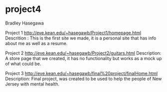 # project4
Bradley Hasegawa

Project 1
http://eve.kean.edu/~hasegawb/Project1/homepage.html
Descrition : This is the first site we made, it is a personal site that has info about me as well as a resume.

Project 2
http://eve.kean.edu/~hasegawb/Project2/guitars.html
Description: A store page that we created, it has no functionality but works as a mock up of what could be.

Project 3
http://eve.kean.edu/~hasegawb/final%20project/finalHome.html
Description: Final project, was created to be used to help the people of New Jersey with mental health.
